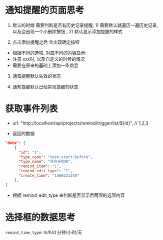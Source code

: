 # 通知提醒的页面思考

1. 默认的时候
需要判断是否有历史记录提醒, 1) 需要默认就遍历一遍历史记录, 以及会出现一个小删除按钮
                        , 2) 默认显示添加提醒的样式

2. 点击添加提醒之后
会出现确定按钮
- 根据不同的选项, 对应不同的内容显示: 
- 注意 xxx时, 以及自定义的时候的情况
- 需要在原来的基础上添加一条信息

3. 通知提醒默认失效的状态

4. 通知提醒默认已经实现提醒的状态

# 获取事件列表

- url: "http://localhost/api/projects/remind/trigger/list/${id}", // 1,2,3

- 返回的数据

```json
"data": [
    {
      "id": "1",
      "type_code": "task:start:before",
      "type_name": "任务开始前",
      "remind_item": "1",
      "remind_edit_type": "1",
      "create_time": "1560331140"
    },
]
```
- 根据 remind_edit_type 来判断是否显示后两项的选项内容

# 选择框的数据思考

`remind_time_type`: m/h/d 分钟/小时/天

